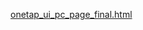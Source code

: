 [onetap_ui_pc_page_final.html](https://github.com/user-attachments/files/21794412/onetap_ui_pc_page_final.html)
